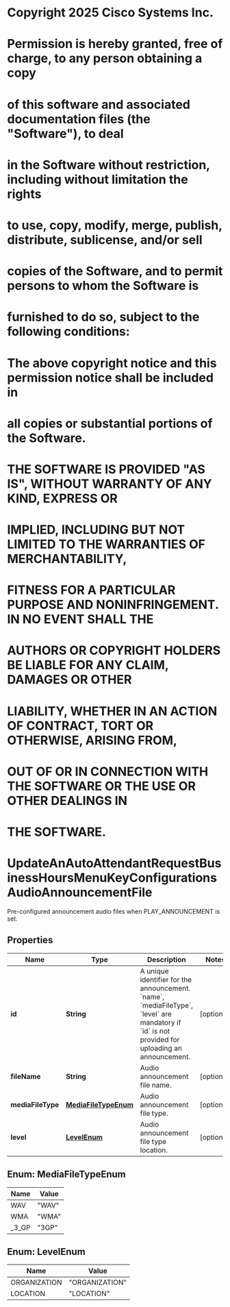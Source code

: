 <!--  Copyright 2025 Cisco Systems Inc.

Permission is hereby granted, free of charge, to any person obtaining a copy
of this software and associated documentation files (the "Software"), to deal
in the Software without restriction, including without limitation the rights
to use, copy, modify, merge, publish, distribute, sublicense, and/or sell
copies of the Software, and to permit persons to whom the Software is
furnished to do so, subject to the following conditions:

The above copyright notice and this permission notice shall be included in
all copies or substantial portions of the Software.

THE SOFTWARE IS PROVIDED "AS IS", WITHOUT WARRANTY OF ANY KIND, EXPRESS OR
IMPLIED, INCLUDING BUT NOT LIMITED TO THE WARRANTIES OF MERCHANTABILITY,
FITNESS FOR A PARTICULAR PURPOSE AND NONINFRINGEMENT. IN NO EVENT SHALL THE
AUTHORS OR COPYRIGHT HOLDERS BE LIABLE FOR ANY CLAIM, DAMAGES OR OTHER
LIABILITY, WHETHER IN AN ACTION OF CONTRACT, TORT OR OTHERWISE, ARISING FROM,
OUT OF OR IN CONNECTION WITH THE SOFTWARE OR THE USE OR OTHER DEALINGS IN
THE SOFTWARE.-->
# Copyright 2025 Cisco Systems Inc.
#
# Permission is hereby granted, free of charge, to any person obtaining a copy
# of this software and associated documentation files (the "Software"), to deal
# in the Software without restriction, including without limitation the rights
# to use, copy, modify, merge, publish, distribute, sublicense, and/or sell
# copies of the Software, and to permit persons to whom the Software is
# furnished to do so, subject to the following conditions:
#
# The above copyright notice and this permission notice shall be included in
# all copies or substantial portions of the Software.
#
# THE SOFTWARE IS PROVIDED "AS IS", WITHOUT WARRANTY OF ANY KIND, EXPRESS OR
# IMPLIED, INCLUDING BUT NOT LIMITED TO THE WARRANTIES OF MERCHANTABILITY,
# FITNESS FOR A PARTICULAR PURPOSE AND NONINFRINGEMENT. IN NO EVENT SHALL THE
# AUTHORS OR COPYRIGHT HOLDERS BE LIABLE FOR ANY CLAIM, DAMAGES OR OTHER
# LIABILITY, WHETHER IN AN ACTION OF CONTRACT, TORT OR OTHERWISE, ARISING FROM,
# OUT OF OR IN CONNECTION WITH THE SOFTWARE OR THE USE OR OTHER DEALINGS IN
# THE SOFTWARE.



# UpdateAnAutoAttendantRequestBusinessHoursMenuKeyConfigurationsAudioAnnouncementFile

Pre-configured announcement audio files when PLAY_ANNOUNCEMENT is set.

## Properties

| Name | Type | Description | Notes |
|------------ | ------------- | ------------- | -------------|
|**id** | **String** | A unique identifier for the announcement. &#x60;name&#x60;, &#x60;mediaFileType&#x60;, &#x60;level&#x60; are mandatory if &#x60;id&#x60; is not provided for uploading an announcement. |  [optional] |
|**fileName** | **String** | Audio announcement file name. |  [optional] |
|**mediaFileType** | [**MediaFileTypeEnum**](#MediaFileTypeEnum) | Audio announcement file type. |  [optional] |
|**level** | [**LevelEnum**](#LevelEnum) | Audio announcement file type location. |  [optional] |



## Enum: MediaFileTypeEnum

| Name | Value |
|---- | -----|
| WAV | &quot;WAV&quot; |
| WMA | &quot;WMA&quot; |
| _3_GP | &quot;3GP&quot; |



## Enum: LevelEnum

| Name | Value |
|---- | -----|
| ORGANIZATION | &quot;ORGANIZATION&quot; |
| LOCATION | &quot;LOCATION&quot; |



